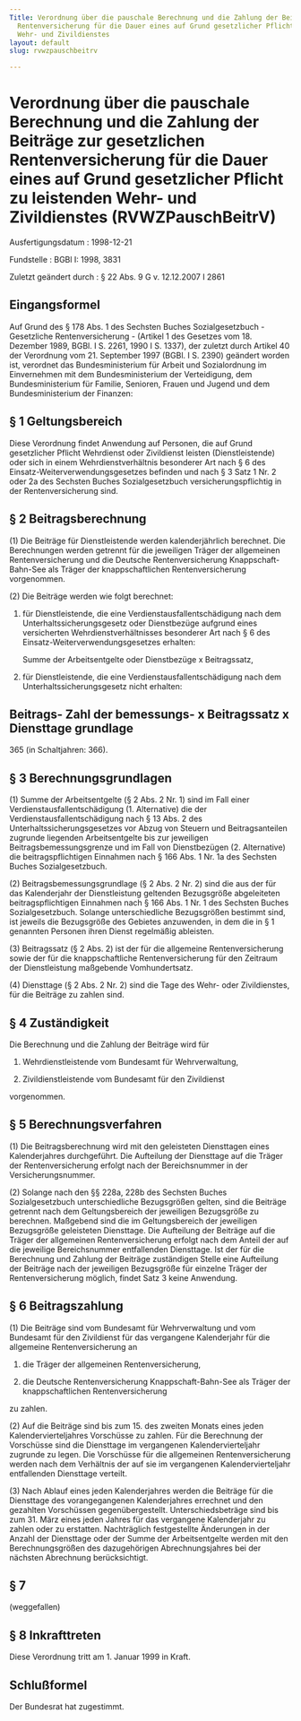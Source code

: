 ```yaml
---
Title: Verordnung über die pauschale Berechnung und die Zahlung der Beiträge zur gesetzlichen
  Rentenversicherung für die Dauer eines auf Grund gesetzlicher Pflicht zu leistenden
  Wehr- und Zivildienstes
layout: default
slug: rvwzpauschbeitrv

---
```


# Verordnung über die pauschale Berechnung und die Zahlung der Beiträge zur gesetzlichen Rentenversicherung für die Dauer eines auf Grund gesetzlicher Pflicht zu leistenden Wehr- und Zivildienstes (RVWZPauschBeitrV)

Ausfertigungsdatum
:   1998-12-21

Fundstelle
:   BGBl I: 1998, 3831

Zuletzt geändert durch
:   § 22 Abs. 9 G v. 12.12.2007 I 2861


## Eingangsformel

Auf Grund des § 178 Abs. 1 des Sechsten Buches Sozialgesetzbuch -
Gesetzliche Rentenversicherung - (Artikel 1 des Gesetzes vom 18.
Dezember 1989, BGBl. I S. 2261, 1990 I S. 1337), der zuletzt durch
Artikel 40 der Verordnung vom 21. September 1997 (BGBl. I S. 2390)
geändert worden ist, verordnet das Bundesministerium für Arbeit und
Sozialordnung im Einvernehmen mit dem Bundesministerium der
Verteidigung, dem Bundesministerium für Familie, Senioren, Frauen und
Jugend und dem Bundesministerium der Finanzen:


## § 1 Geltungsbereich

Diese Verordnung findet Anwendung auf Personen, die auf Grund
gesetzlicher Pflicht Wehrdienst oder Zivildienst leisten
(Dienstleistende) oder sich in einem Wehrdienstverhältnis besonderer
Art nach § 6 des Einsatz-Weiterverwendungsgesetzes befinden und nach §
3 Satz 1 Nr. 2 oder 2a des Sechsten Buches Sozialgesetzbuch
versicherungspflichtig in der Rentenversicherung sind.


## § 2 Beitragsberechnung

(1) Die Beiträge für Dienstleistende werden kalenderjährlich
berechnet. Die Berechnungen werden getrennt für die jeweiligen Träger
der allgemeinen Rentenversicherung und die Deutsche Rentenversicherung
Knappschaft-Bahn-See als Träger der knappschaftlichen
Rentenversicherung vorgenommen.

(2) Die Beiträge werden wie folgt berechnet:

1.  für Dienstleistende, die eine Verdienstausfallentschädigung nach dem
    Unterhaltssicherungsgesetz oder Dienstbezüge aufgrund eines
    versicherten Wehrdienstverhältnisses besonderer Art nach § 6 des
    Einsatz-Weiterverwendungsgesetzes erhalten:

    Summe der Arbeitsentgelte oder Dienstbezüge x Beitragssatz,


2.  für Dienstleistende, die eine Verdienstausfallentschädigung nach dem
    Unterhaltssicherungsgesetz nicht erhalten:



Beitrags-                            Zahl der
bemessungs-   x   Beitragssatz   x   Diensttage
grundlage
-----------------------------------------------
365 (in Schaltjahren: 366).


## § 3 Berechnungsgrundlagen

(1) Summe der Arbeitsentgelte (§ 2 Abs. 2 Nr. 1) sind im Fall einer
Verdienstausfallentschädigung (1. Alternative) die der
Verdienstausfallentschädigung nach § 13 Abs. 2 des
Unterhaltssicherungsgesetzes vor Abzug von Steuern und
Beitragsanteilen zugrunde liegenden Arbeitsentgelte bis zur jeweiligen
Beitragsbemessungsgrenze und im Fall von Dienstbezügen (2.
Alternative) die beitragspflichtigen Einnahmen nach § 166 Abs. 1 Nr.
1a des Sechsten Buches Sozialgesetzbuch.

(2) Beitragsbemessungsgrundlage (§ 2 Abs. 2 Nr. 2) sind die aus der
für das Kalenderjahr der Dienstleistung geltenden Bezugsgröße
abgeleiteten beitragspflichtigen Einnahmen nach § 166 Abs. 1 Nr. 1 des
Sechsten Buches Sozialgesetzbuch. Solange unterschiedliche
Bezugsgrößen bestimmt sind, ist jeweils die Bezugsgröße des Gebietes
anzuwenden, in dem die in § 1 genannten Personen ihren Dienst
regelmäßig ableisten.

(3) Beitragssatz (§ 2 Abs. 2) ist der für die allgemeine
Rentenversicherung sowie der für die knappschaftliche
Rentenversicherung für den Zeitraum der Dienstleistung maßgebende
Vomhundertsatz.

(4) Diensttage (§ 2 Abs. 2 Nr. 2) sind die Tage des Wehr- oder
Zivildienstes, für die Beiträge zu zahlen sind.


## § 4 Zuständigkeit

Die Berechnung und die Zahlung der Beiträge wird für

1.  Wehrdienstleistende vom Bundesamt für Wehrverwaltung,


2.  Zivildienstleistende vom Bundesamt für den Zivildienst



vorgenommen.


## § 5 Berechnungsverfahren

(1) Die Beitragsberechnung wird mit den geleisteten Diensttagen eines
Kalenderjahres durchgeführt. Die Aufteilung der Diensttage auf die
Träger der Rentenversicherung erfolgt nach der Bereichsnummer in der
Versicherungsnummer.

(2) Solange nach den §§ 228a, 228b des Sechsten Buches
Sozialgesetzbuch unterschiedliche Bezugsgrößen gelten, sind die
Beiträge getrennt nach dem Geltungsbereich der jeweiligen Bezugsgröße
zu berechnen. Maßgebend sind die im Geltungsbereich der jeweiligen
Bezugsgröße geleisteten Diensttage. Die Aufteilung der Beiträge auf
die Träger der allgemeinen Rentenversicherung erfolgt nach dem Anteil
der auf die jeweilige Bereichsnummer entfallenden Diensttage. Ist der
für die Berechnung und Zahlung der Beiträge zuständigen Stelle eine
Aufteilung der Beiträge nach der jeweiligen Bezugsgröße für einzelne
Träger der Rentenversicherung möglich, findet Satz 3 keine Anwendung.


## § 6 Beitragszahlung

(1) Die Beiträge sind vom Bundesamt für Wehrverwaltung und vom
Bundesamt für den Zivildienst für das vergangene Kalenderjahr für die
allgemeine Rentenversicherung an

1.  die Träger der allgemeinen Rentenversicherung,


2.  die Deutsche Rentenversicherung Knappschaft-Bahn-See als Träger der
    knappschaftlichen Rentenversicherung



zu zahlen.

(2) Auf die Beiträge sind bis zum 15. des zweiten Monats eines jeden
Kalendervierteljahres Vorschüsse zu zahlen. Für die Berechnung der
Vorschüsse sind die Diensttage im vergangenen Kalendervierteljahr
zugrunde zu legen. Die Vorschüsse für die allgemeinen
Rentenversicherung werden nach dem Verhältnis der auf sie im
vergangenen Kalendervierteljahr entfallenden Diensttage verteilt.

(3) Nach Ablauf eines jeden Kalenderjahres werden die Beiträge für die
Diensttage des vorangegangenen Kalenderjahres errechnet und den
gezahlten Vorschüssen gegenübergestellt. Unterschiedsbeträge sind bis
zum 31. März eines jeden Jahres für das vergangene Kalenderjahr zu
zahlen oder zu erstatten. Nachträglich festgestellte Änderungen in der
Anzahl der Diensttage oder der Summe der Arbeitsentgelte werden mit
den Berechnungsgrößen des dazugehörigen Abrechnungsjahres bei der
nächsten Abrechnung berücksichtigt.


## § 7

(weggefallen)


## § 8 Inkrafttreten

Diese Verordnung tritt am 1. Januar 1999 in Kraft.


## Schlußformel

Der Bundesrat hat zugestimmt.

